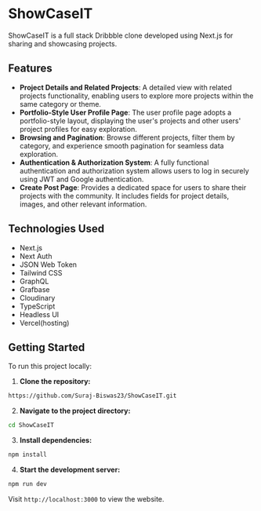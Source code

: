 # ShowCaseIT

ShowCaseIT is a full stack Dribbble clone developed using Next.js for sharing and showcasing projects.

## Features

- **Project Details and Related Projects**: A detailed view with related projects functionality, enabling users to explore more projects within the same category or theme.
- **Portfolio-Style User Profile Page**: The user profile page adopts a portfolio-style layout, displaying the user's projects and other users' project profiles for easy exploration.
- **Browsing and Pagination**: Browse different projects, filter them by category, and experience smooth pagination for seamless data exploration.
- **Authentication & Authorization System**: A fully functional authentication and authorization system allows users to log in securely using JWT and Google authentication.
- **Create Post Page**: Provides a dedicated space for users to share their projects with the community. It includes fields for project details, images, and other relevant information.


## Technologies Used

- Next.js
- Next Auth
- JSON Web Token
- Tailwind CSS
- GraphQL
- Grafbase
- Cloudinary
- TypeScript
- Headless UI
- Vercel(hosting)

## Getting Started

To run this project locally:

1. **Clone the repository:**
```bash
https://github.com/Suraj-Biswas23/ShowCaseIT.git
```
   
2. **Navigate to the project directory:**
```bash
cd ShowCaseIT
```

3. **Install dependencies:**
```bash
npm install
```

4. **Start the development server:**
```bash
npm run dev
```

Visit `http://localhost:3000` to view the website.
